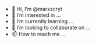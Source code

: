 - 👋 Hi, I’m @marxzcryt
- 👀 I’m interested in ...
- 🌱 I’m currently learning ...
- 💞️ I’m looking to collaborate on ...
- 📫 How to reach me ...

<!---
marxzcryt/marxzcryt is a ✨ special ✨ repository because its `README.md` (this file) appears on your GitHub profile.
You can click the Preview link to take a look at your changes.
--->
